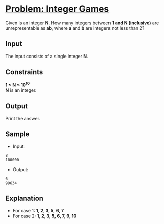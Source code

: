 # [Problem: Integer Games](https://my.newtonschool.co/playground/code/40zhc0s9o8ws)

Given is an integer **N**. How many integers between **1 and N (inclusive)** are unrepresentable as **ab**, where **a** and **b** are integers not less than 2?

## Input

The input consists of a single integer **N**.

## Constraints

**1 ≤ N ≤ 10<sup>10</sup>** <br>
**N** is an integer.

## Output

Print the answer.

## Sample

- Input:
```
8
100000
```

- Output:
```
6
99634
```

## Explanation

- For case 1: **1, 2, 3, 5, 6, 7** <br>
- For case 2: **1, 2, 3, 5, 6, 7, 9, 10**
